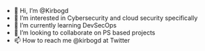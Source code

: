 - 👋 Hi, I’m @Kirbogd
- 👀 I’m interested in Cybersecurity and cloud security specifically
- 🌱 I’m currently learning DevSecOps
- 💞️ I’m looking to collaborate on PS based projects
- 📫 How to reach me @kirbogd at Twitter

<!---
Kirbogd/Kirbogd is a ✨ special ✨ repository because its `README.md` (this file) appears on your GitHub profile.
You can click the Preview link to take a look at your changes.
--->
